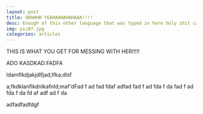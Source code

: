 ```yaml
---
layout: post
title: OHHHHH YEAHAHHAHAHAAA!!!!
desc: Enough of this other language that was typed in here holy shit cant it just not translate anymore its fucking annoying as shit stop it already you fucker shit!!!
img: pic07.jpg
categories: articles
---
```

THIS IS WHAT YOU GET FOR MESSING WITH HER!!!!!



ADO KASDKAD:FADFA





ldamflkdjakjdlfjad;lfka;dlsf



a;fkdklanflkdnlkafnld;maf'dFad
f
ad
fad
fdaf
adfad
fad
f
ad
fda
f
da
fad
f
ad
fda
f
da
fd
af
adf
ad
f
da

adfadfadfdgf
